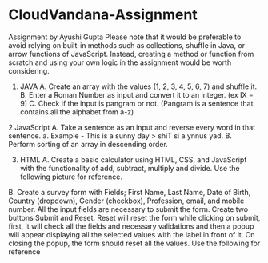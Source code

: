 # CloudVandana-Assignment
Assignment by Ayushi Gupta
Please note that it would be preferable to avoid relying on built-in methods such as collections, shuffle
in Java, or arrow functions of JavaScript. Instead, creating a method or function from scratch and using
your own logic in the assignment would be worth considering.

1. JAVA
A. Create an array with the values (1, 2, 3, 4, 5, 6, 7) and shuffle it.
B. Enter a Roman Number as input and convert it to an integer. (ex IX = 9)
C. Check if the input is pangram or not. (Pangram is a sentence that contains all the alphabet
from a-z)


2 JavaScript
A. Take a sentence as an input and reverse every word in that sentence.
a. Example - This is a sunny day > shiT si a ynnus yad.
B. Perform sorting of an array in descending order.

3. HTML
A. Create a basic calculator using HTML, CSS, and JavaScript with the functionality of add,
subtract, multiply and divide. Use the following picture for reference.

B. Create a survey form with Fields; First Name, Last Name, Date of Birth, Country (dropdown),
Gender (checkbox), Profession, email, and mobile number. All the input fields are
necessary to submit the form. Create two buttons Submit and Reset. Reset will reset the
form while clicking on submit, first, it will check all the fields and necessary validations and
then a popup will appear displaying all the selected values with the label in front of it. On
closing the popup, the form should reset all the values. Use the following for reference
